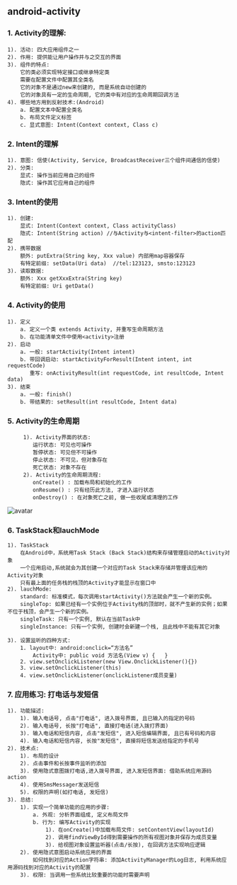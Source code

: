 
## android-activity
### 1. Activity的理解:
    1). 活动: 四大应用组件之一
    2). 作用: 提供能让用户操作并与之交互的界面
    3). 组件的特点:
        它的类必须实现特定接口或继承特定类
        需要在配置文件中配置其全类名
        它的对象不是通过new来创建的, 而是系统自动创建的
        它的对象具有一定的生命周期, 它的类中有对应的生命周期回调方法
    4). 哪些地方用到反射技术:(Android)
        a. 配置文本中配置全类名
        b. 布局文件定义标签
        c. 显式意图: Intent(Context context, Class c)


### 2. Intent的理解
    1). 意图: 信使(Activity, Service, BroadcastReceiver三个组件间通信的信使)
    2). 分类:
        显式: 操作当前应用自己的组件
        隐式: 操作其它应用自己的组件

### 3. Intent的使用
    1). 创建:
        显式: Intent(Context context, Class activityClass)
        隐式: Intent(String action) //与Activity与<intent-filter>的action匹配
    2). 携带数据
        额外: putExtra(String key, Xxx value) 内部用map容器保存
        有特定前缀: setData(Uri data)  //tel:123123, smsto:123123
    3). 读取数据:
        额外: Xxx getXxxExtra(String key)
        有特定前缀: Uri getData()

### 4. Activity的使用
    1). 定义
        a. 定义一个类 extends Activity, 并重写生命周期方法
        b. 在功能清单文件中使用<activity>注册
    2). 启动
        a. 一般: startActivity(Intent intent)
        b. 带回调启动: startActivityForResult(Intent intent, int requestCode)
           重写: onActivityResult(int requestCode, int resultCode, Intent data)
    3). 结束
        a. 一般: finish()
        b. 带结果的: setResult(int resultCode, Intent data)

### 5. Activity的生命周期
```
     1). Activity界面的状态:
        运行状态: 可见也可操作
        暂停状态: 可见但不可操作
        停止状态: 不可见，但对象存在
        死亡状态: 对象不存在
     2). Activity的生命周期流程:
        onCreate() : 加载布局和初始化的工作
        onResume() : 只有经历此方法, 才进入运行状态
        onDestroy() : 在对象死亡之前, 做一些收尾或清理的工作
```

![avatar](https://img-blog.csdnimg.cn/20190309203904166.png)

### 6. TaskStack和lauchMode
    1). TaskStack
        在Android中，系统用Task Stack (Back Stack)结构来存储管理启动的Activity对象
        一个应用启动,系统就会为其创建一个对应的Task Stack来存储并管理该应用的Activity对象
        只有最上面的任务栈的栈顶的Activity才能显示在窗口中
    2). lauchMode:
        standard: 标准模式，每次调用startActivity()方法就会产生一个新的实例。
        singleTop: 如果已经有一个实例位于Activity栈的顶部时，就不产生新的实例；如果不位于栈顶，会产生一个新的实例。
        singleTask: 只有一个实例, 默认在当前Task中
        singleInstance: 只有一个实例, 创建时会新建一个栈, 且此栈中不能有其它对象

    3). 设置监听的四种方式:
        1. layout中: android:onclick=“方法名”
            Activity中: public void 方法名(View v) {   }
        2. view.setOnclickListener(new View.OnclickListener(){})
        3. view.setOnclickListener(this)
        4. view.setOnclickListener(onclickListener成员变量)

### 7. 应用练习:  打电话与发短信
    1). 功能描述:
        1). 输入电话号, 点击"打电话", 进入拨号界面, 且已输入的指定的号码
        2). 输入电话号, 长按"打电话", 直接打电话(进入拨打界面)
        3). 输入电话和短信内容, 点击"发短信", 进入短信编辑界面, 且已有号码和内容
        4). 输入电话和短信内容, 长按"发短信", 直接将短信发送给指定的手机号
    2). 技术点:
        1). 布局的设计
        2). 点击事件和长按事件监听的添加
        3). 使用隐式意图拨打电话,进入拨号界面, 进入发短信界面: 借助系统应用源码  action
        4). 使用SmsMessager发送短信
        5). 权限的声明(如打电话, 发短信)
    3). 总结:
        1). 实现一个简单功能的应用的步骤:
            a. 外观: 分析界面组成, 定义布局文件
            b. 行为: 编写Activity的实现
                1). 在onCreate()中加载布局文件: setContentView(layoutId)
                2). 调用findViewById得到需要操作的所有视图对象并保存为成员变量
                3). 给视图对象设置监听器(点击/长按), 在回调方法实现响应逻辑
        2). 使用隐式意图启动系统应用的界面
            如何找到对应的Action字符串: 添加ActivityManager的Log日志, 利用系统应用源码找到对应的Activity的配置
        3). 权限: 当调用一些系统比较重要的功能时需要声明
